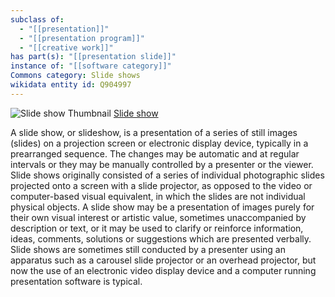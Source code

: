 ```yaml
---
subclass of:
  - "[[presentation]]"
  - "[[presentation program]]"
  - "[[creative work]]"
has part(s): "[[presentation slide]]"
instance of: "[[software category]]"
Commons category: Slide shows
wikidata entity id: Q904997
---
```

![Slide show Thumbnail](https://upload.wikimedia.org/wikipedia/commons/1/15/Schulprojekt_Hilden-001.jpg)
[Slide show](https://en.wikipedia.org/wiki/Slide_show)

A slide show, or slideshow, is a presentation of a series of still images (slides) on a projection screen or electronic display device, typically in a prearranged sequence. The changes may be automatic and at regular intervals or they may be manually controlled by a presenter or the viewer. Slide shows originally consisted of a series of individual photographic slides projected onto a screen with a slide projector, as opposed to the video or computer-based visual equivalent, in which the slides are not individual physical objects.
A slide show may be a presentation of images purely for their own visual interest or artistic value, sometimes unaccompanied by description or text, or it may be used to clarify or reinforce information, ideas, comments, solutions or suggestions which are presented verbally. Slide shows are sometimes still conducted by a presenter using an apparatus such as a carousel slide projector or an overhead projector, but now the use of an electronic video display device and a computer running presentation software is typical.